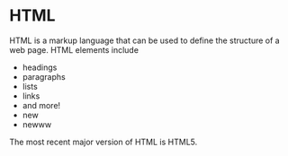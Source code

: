 # HTML

HTML is a markup language that can be used to define the structure of a web page. HTML elements include

* headings
* paragraphs
* lists
* links
* and more!
* new
* newww

The most recent major version of HTML is HTML5\.      